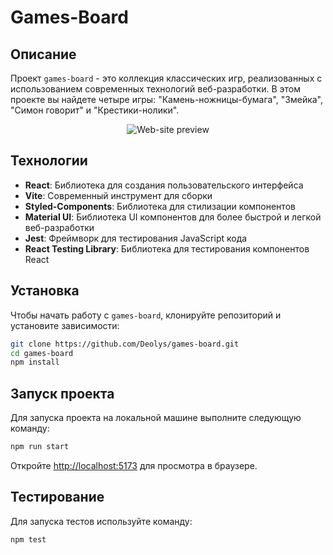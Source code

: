 # Games-Board

## Описание

Проект `games-board` - это коллекция классических игр, реализованных с использованием современных технологий веб-разработки. В этом проекте вы найдете четыре игры: "Камень-ножницы-бумага", "Змейка", "Симон говорит" и "Крестики-нолики".

<p align="center">
  <img src="https://github.com/Deolys/games-board/assets/116900245/e3f45358-cced-4cee-a619-eb930a3e4263" alt="Web-site preview" />
</p>

## Технологии

- **React**: Библиотека для создания пользовательского интерфейса
- **Vite**: Современный инструмент для сборки
- **Styled-Components**: Библиотека для стилизации компонентов
- **Material UI**: Библиотека UI компонентов для более быстрой и легкой веб-разработки
- **Jest**: Фреймворк для тестирования JavaScript кода
- **React Testing Library**: Библиотека для тестирования компонентов React

## Установка

Чтобы начать работу с `games-board`, клонируйте репозиторий и установите зависимости:

```bash
git clone https://github.com/Deolys/games-board.git
cd games-board
npm install
```

## Запуск проекта

Для запуска проекта на локальной машине выполните следующую команду:

```bash
npm run start
```

Откройте [http://localhost:5173](http://localhost:5173) для просмотра в браузере.

## Тестирование

Для запуска тестов используйте команду:

```bash
npm test
```
